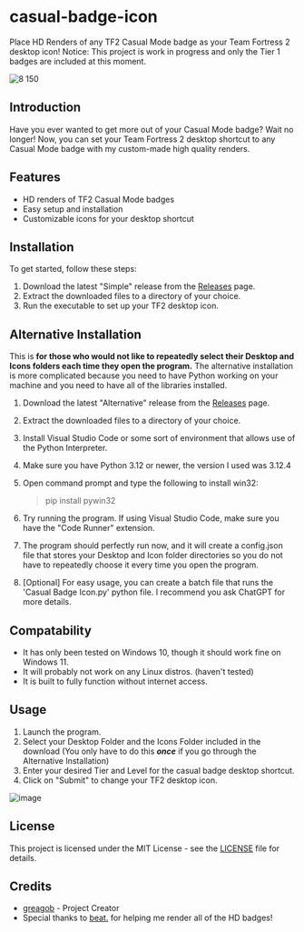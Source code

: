 # casual-badge-icon
Place HD Renders of any TF2 Casual Mode badge as your Team Fortress 2 desktop icon!
Notice: This project is work in progress and only the Tier 1 badges are included at this moment.

![8 150](https://github.com/user-attachments/assets/dc2cf4a0-5e3e-42e0-a63d-82c42b05dfb2)

## Introduction
Have you ever wanted to get more out of your Casual Mode badge? Wait no longer! Now, you can set your Team Fortress 2 desktop shortcut to any Casual Mode badge with my custom-made high quality renders.

## Features
- HD renders of TF2 Casual Mode badges
- Easy setup and installation
- Customizable icons for your desktop shortcut

## Installation
To get started, follow these steps:
1. Download the latest "Simple" release from the [Releases](https://github.com/greagob/casual-badge-icon/releases) page.
2. Extract the downloaded files to a directory of your choice.
3. Run the executable to set up your TF2 desktop icon.

## Alternative Installation
This is **for those who would not like to repeatedly select their Desktop and Icons folders each time they open the program.** The alternative installation is more complicated because you need to have Python working on your machine and you need to have all of the libraries installed.
1. Download the latest "Alternative" release from the [Releases](https://github.com/greagob/casual-badge-icon/releases) page.
2. Extract the downloaded files to a directory of your choice.
3. Install Visual Studio Code or some sort of environment that allows use of the Python Interpreter.
4. Make sure you have Python 3.12 or newer, the version I used was 3.12.4
5. Open command prompt and type the following to install win32:

   > pip install pywin32
7. Try running the program. If using Visual Studio Code, make sure you have the "Code Runner" extension.
8. The program should perfectly run now, and it will create a config.json file that stores your Desktop and Icon folder directories so you do not have to repeatedly choose it every time you open the program.
9. [Optional] For easy usage, you can create a batch file that runs the 'Casual Badge Icon.py' python file. I recommend you ask ChatGPT for more details.

## Compatability
- It has only been tested on Windows 10, though it should work fine on Windows 11.
- It will probably not work on any Linux distros. (haven't tested)
- It is built to fully function without internet access.

## Usage
1. Launch the program.
2. Select your Desktop Folder and the Icons Folder included in the download (You only have to do this ***once*** if you go through the Alternative Installation)
3. Enter your desired Tier and Level for the casual badge desktop shortcut.
4. Click on "Submit" to change your TF2 desktop icon.

![image](https://github.com/user-attachments/assets/08cc102c-15eb-45f0-a72e-2ef1fe4b830f)

## License
This project is licensed under the MIT License - see the [LICENSE](LICENSE) file for details.

## Credits
- [greagob](https://github.com/greagob) - Project Creator
- Special thanks to [beat.](https://steamcommunity.com/id/berabedegas/) for helping me render all of the HD badges!
